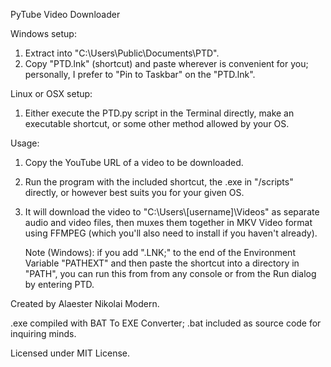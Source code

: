 PyTube Video Downloader

Windows setup:

1. Extract into "C:\Users\Public\Documents\PTD".
2. Copy "PTD.lnk" (shortcut) and paste wherever is convenient for you; personally, I prefer to "Pin to Taskbar" on the "PTD.lnk".

Linux or OSX setup:

1. Either execute the PTD.py script in the Terminal directly, make an executable shortcut, or some other method allowed by your OS.

Usage:

1. Copy the YouTube URL of a video to be downloaded.
2. Run the program with the included shortcut, the .exe in "/scripts" directly, or however best suits you for your given OS.
3. It will download the video to "C:\Users\\[username]\Videos" as separate audio and video files, then muxes them together in MKV Video format using FFMPEG (which you'll also need to install if you haven't already).

   Note (Windows): if you add ".LNK;" to the end of the Environment Variable "PATHEXT" and then paste the shortcut into a directory in "PATH", you can run this from from any console or from the Run dialog by entering PTD.

Created by Alaester Nikolai Modern.

.exe compiled with BAT To EXE Converter; .bat included as source code for inquiring minds.

Licensed under MIT License.
